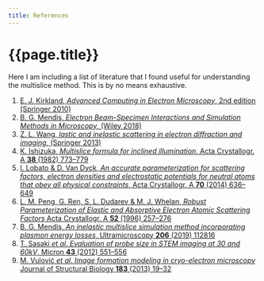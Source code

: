```yaml
---
title: References
---
```


# {{page.title}}

Here I am including a list of literature that I found useful for understanding the multislice method. This is by no means exhaustive.

1. [E. J. Kirkland, _Advanced Computing in Electron Microscopy_, 2nd edition (Springer 2010)](https://doi.org/10.1007/978-1-4419-6533-2)
2. [B. G. Mendis, _Electron Beam-Specimen Interactions and Simulation Methods in Microscopy_, (Wiley 2018)](https://doi.org/10.1002/9781118696545)
3. [Z. L. Wang, _lastic and inelastic scattering in electron diffraction and imaging_, (Springer 2013)](https://doi.org/10.1007/978-1-4899-1579-5)
4. [K. Ishizuka, _Multislice formula for inclined illumination_, Acta Crystallogr. A **38** (1982) 773–779](https://doi.org/10.1107/S0567739482001594)
5. [I. Lobato & D. Van Dyck, _An accurate parameterization for scattering factors, electron densities and electrostatic potentials for neutral atoms that obey all physical constraints_, Acta Crystallogr. A **70** (2014) 636–649](https://doi.org/10.1107/S205327331401643X)
6. [L. M. Peng, G. Ren, S. L. Dudarev & M. J. Whelan, _Robust Parameterization of Elastic and Absorptive Electron Atomic Scattering Factors_ Acta Crystallogr. A **52** (1996) 257–276](https://doi.org/10.1107/S0108767395014371)
7. [B. G. Mendis, _An inelastic multislice simulation method incorporating plasmon energy losses_, Ultramicroscopy **206** (2019) 112816](https://doi.org/10.1016/j.ultramic.2019.112816)
8. [T. Sasaki _et al_. _Evaluation of probe size in STEM imaging at 30 and 60kV_, Micron **43** (2012) 551–556](https://doi.org/10.1016/j.micron.2011.10.010)
9. [M. Vulović _et al_. _Image formation modeling in cryo-electron microscopy_ Journal of Structural Biology **183** (2013) 19–32](https://doi.org/10.1016/j.jsb.2013.05.008)













